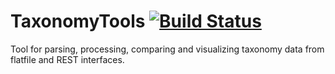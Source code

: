 TaxonomyTools   [![Build Status](https://travis-ci.org/eggzilla/TaxonomyTools.svg)](https://travis-ci.org/eggzilla/TaxonomyTools)
=============

Tool for parsing, processing, comparing and visualizing taxonomy data from flatfile and REST interfaces.
